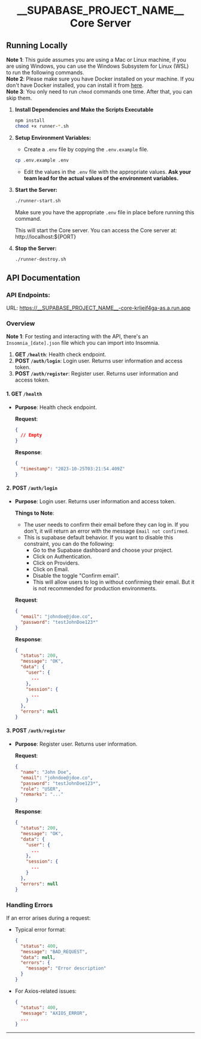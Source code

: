 <h1 align='center'>__SUPABASE_PROJECT_NAME__ Core Server</h1>

## Running Locally

**Note 1**: This guide assumes you are using a Mac or Linux machine, if you are using Windows, you can use the Windows Subsystem for Linux (WSL) to run the following commands.  
**Note 2**: Please make sure you have Docker installed on your machine. If you don't have Docker installed, you can install it from [here](https://docs.docker.com/get-docker/).  
**Note 3**: You only need to run `chmod` commands one time. After that, you can skip them.

1. **Install Dependencies and Make the Scripts Executable**

   ```bash
   npm install
   chmod +x runner-*.sh
   ```

2. **Setup Environment Variables:**

   - Create a `.env` file by copying the `.env.example` file.

   ```bash
   cp .env.example .env
   ```

   - Edit the values in the `.env` file with the appropriate values. **Ask your team lead for the actual values of the environment variables.**

3. **Start the Server:**

   ```bash
   ./runner-start.sh
   ```

   Make sure you have the appropriate `.env` file in place before running this command.

   This will start the Core server. You can access the Core server at: http://localhost:${PORT}

4. **Stop the Server:**

   ```bash
   ./runner-destroy.sh
   ```

## API Documentation

### API Endpoints:

URL: https://__SUPABASE_PROJECT_NAME__-core-krljeif4ga-as.a.run.app

### Overview

**Note 1**: For testing and interacting with the API, there's an `Insomnia_[date].json` file which you can import into Insomnia.

1. **GET `/health`**: Health check endpoint.
2. **POST `/auth/login`**: Login user. Returns user information and access token.
3. **POST `/auth/register`**: Register user. Returns user information and access token.

#### 1. **GET `/health`**

- **Purpose**: Health check endpoint.

  **Request**:

  ```json
  {
    // Empty
  }
  ```

  **Response**:

  ```json
  {
    "timestamp": "2023-10-25T03:21:54.409Z"
  }
  ```

#### 2. **POST `/auth/login`**

- **Purpose**: Login user. Returns user information and access token.

  **Things to Note**:

  - The user needs to confirm their email before they can log in. If you don't, it will return an error with the message `Email not confirmed`.
  - This is supabase default behavior. If you want to disable this constraint, you can do the following:
    - Go to the Supabase dashboard and choose your project.
    - Click on Authentication.
    - Click on Providers.
    - Click on Email.
    - Disable the toggle "Confirm email".
    - This will allow users to log in without confirming their email. But it is not recommended for production environments.

  **Request**:

  ```json
  {
    "email": "johndoe@jdoe.co",
    "password": "testJohnDoe123*"
  }
  ```

  **Response**:

  ```json
  {
    "status": 200,
    "message": "OK",
    "data": {
      "user": {
        ...
      },
      "session": {
        ...
      }
    },
    "errors": null
  }
  ```

#### 3. **POST `/auth/register`**

- **Purpose**: Register user. Returns user information.

  **Request**:

  ```json
  {
    "name": "John Doe",
    "email": "johndoe@jdoe.co",
    "password": "testJohnDoe123*",
    "role": "USER",
    "remarks": "..."
  }
  ```

  **Response**:

  ```json
  {
    "status": 200,
    "message": "OK",
    "data": {
      "user": {
        ...
      },
      "session": {
        ...
      }
    },
    "errors": null
  }
  ```

### Handling Errors

If an error arises during a request:

- Typical error format:
  ```json
  {
    "status": 400,
    "message": "BAD_REQUEST",
    "data": null,
    "errors": {
      "message": "Error description"
    }
  }
  ```
- For Axios-related issues:
  ```json
  {
    "status": 400,
    "message": "AXIOS_ERROR",
    ...
  }
  ```

---
